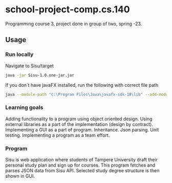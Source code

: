 # school-project-comp.cs.140
Programming course 3, project done in group of two, spring -23.

## Usage

### Run locally
Navigate to Sisu/target
```sh
java -jar Sisu-1.0.one-jar.jar
```
If you don´t have javaFX installed, run the following with correct file path
```sh
java --module-path "C:\Program Files\Java\javafx-sdk-18\lib" --add-modules javafx.controls,javafx.fxml -jar Sisu-1.0.one-jar.jar
```

### Learning goals
Adding functionality to a program using object oriented design.
Using external libraries as a part of the implementation (design by contract).
Implementing a GUI as a part of program.
Inheritance.
Json parsing.
Unit testing.
Implementing a program as a team effort.

### Program
Sisu is web application where students of Tampere University draft their personal study plan and sign up for courses.
This program fetches and parses JSON data from Sisu API. Selected study degree structure is then shown in GUI. 
